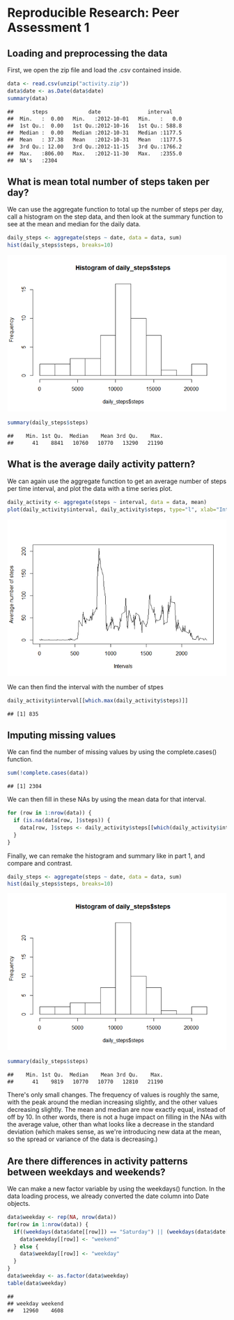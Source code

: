 # Reproducible Research: Peer Assessment 1


## Loading and preprocessing the data

First, we open the zip file and load the .csv contained inside.


```r
data <- read.csv(unzip("activity.zip"))
data$date <- as.Date(data$date)
summary(data)
```

```
##      steps             date               interval     
##  Min.   :  0.00   Min.   :2012-10-01   Min.   :   0.0  
##  1st Qu.:  0.00   1st Qu.:2012-10-16   1st Qu.: 588.8  
##  Median :  0.00   Median :2012-10-31   Median :1177.5  
##  Mean   : 37.38   Mean   :2012-10-31   Mean   :1177.5  
##  3rd Qu.: 12.00   3rd Qu.:2012-11-15   3rd Qu.:1766.2  
##  Max.   :806.00   Max.   :2012-11-30   Max.   :2355.0  
##  NA's   :2304
```


## What is mean total number of steps taken per day?

We can use the aggregate function to total up the number of steps per day, call a histogram on the step data, and then look at the summary function to see at the mean and median for the daily data.


```r
daily_steps <- aggregate(steps ~ date, data = data, sum)
hist(daily_steps$steps, breaks=10)
```

![](PA1_template_files/figure-html/unnamed-chunk-2-1.png) 

```r
summary(daily_steps$steps)
```

```
##    Min. 1st Qu.  Median    Mean 3rd Qu.    Max. 
##      41    8841   10760   10770   13290   21190
```


## What is the average daily activity pattern?
We can again use the aggregate function to get an average number of steps per time interval, and plot the data with a time series plot.

```r
daily_activity <- aggregate(steps ~ interval, data = data, mean)
plot(daily_activity$interval, daily_activity$steps, type="l", xlab="Intervals", ylab="Average number of steps")
```

![](PA1_template_files/figure-html/unnamed-chunk-3-1.png) 

We can then find the interval with the number of stpes

```r
daily_activity$interval[[which.max(daily_activity$steps)]]
```

```
## [1] 835
```

## Imputing missing values
We can find the number of missing values by using the complete.cases() function.

```r
sum(!complete.cases(data))
```

```
## [1] 2304
```

We can then fill in these NAs by using the mean data for that interval.

```r
for (row in 1:nrow(data)) {
  if (is.na(data[row, ]$steps)) {
    data[row, ]$steps <- daily_activity$steps[[which(daily_activity$interval == data[row, ]$interval)]]
  }
}
```

Finally, we can remake the histogram and summary like in part 1, and compare and contrast.

```r
daily_steps <- aggregate(steps ~ date, data = data, sum)
hist(daily_steps$steps, breaks=10)
```

![](PA1_template_files/figure-html/unnamed-chunk-7-1.png) 

```r
summary(daily_steps$steps)
```

```
##    Min. 1st Qu.  Median    Mean 3rd Qu.    Max. 
##      41    9819   10770   10770   12810   21190
```

There's only small changes. The frequency of values is roughly the same, with the peak around the median increasing slightly, and the other values decreasing slightly. The mean and median are now exactly equal, instead of off by 10. In other words, there is not a huge impact on filling in the NAs with the average value, other than what looks like a decrease in the standard deviation (which makes sense, as we're introducing new data at the mean, so the spread or variance of the data is decreasing.)

## Are there differences in activity patterns between weekdays and weekends?
We can make a new factor variable by using the weekdays() function. In the data loading process, we already converted the date column into Date objects.

```r
data$weekday <- rep(NA, nrow(data))
for(row in 1:nrow(data)) {
  if((weekdays(data$date[[row]]) == "Saturday") || (weekdays(data$date[[row]]) == "Sunday")) {
    data$weekday[[row]] <- "weekend"
  } else {
    data$weekday[[row]] <- "weekday"
  }
}
data$weekday <- as.factor(data$weekday)
table(data$weekday)
```

```
## 
## weekday weekend 
##   12960    4608
```
